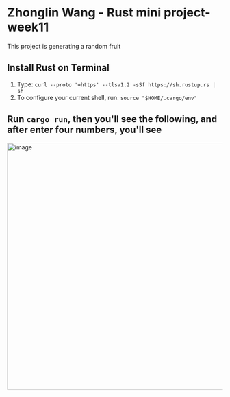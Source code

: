 # Zhonglin Wang - Rust mini project-week11
This project is generating a random fruit

## Install Rust on Terminal
1. Type: `curl --proto '=https' --tlsv1.2 -sSf https://sh.rustup.rs | sh`
2. To configure your current shell, run: `source "$HOME/.cargo/env"`

## Run `cargo run`, then you'll see the following, and after enter four numbers, you'll see
<img width="577" alt="image" src="https://user-images.githubusercontent.com/112585430/223516234-a77604e4-eb54-47de-80a8-6ceeda88cc17.png">

